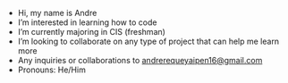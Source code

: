 - Hi, my name is Andre
- I’m interested in learning how to code
- I’m currently majoring in CIS (freshman)
- I’m looking to collaborate on any type of project that can help me learn more 
- Any inquiries or collaborations to andrerequeyaipen16@gmail.com
- Pronouns: He/Him
